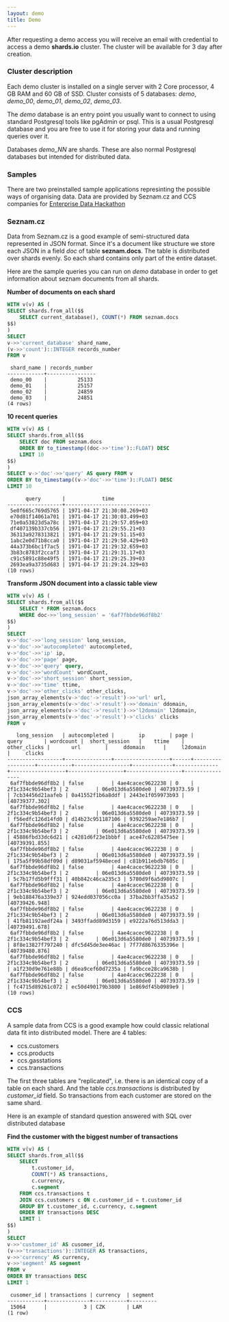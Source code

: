 ```yaml
---
layout: demo
title: Demo
---
```


After requesting a demo access you will receive an email with credential to access a demo **shards.io** cluster.
The cluster will be available for 3 day after creation.

### Cluster description

Each demo cluster is installed on a single server with 2 Core processor, 4 GB RAM and 60 GB of SSD.
Cluster consists of 5 databases: *demo*, *demo\_00*, *demo\_01*, *demo\_02*, *demo\_03*.

The *demo* database is an entry point you usually want to connect to using standard Postgresql tools like pgAdmin or psql.
This is a usual Postgresql database and you are free to use it for storing your data and running queries over it.

Databases *demo_NN* are shards. These are also normal Postgresql databases but intended for distributed data.

### Samples

There are two preinstalled sample applications represinting the possible ways of organising data.
Data are provided by Seznam.cz and CCS companies for [Enterprise Data Hackathon](http://enterprise.hackathon.bi)

### Seznam.cz

Data from Seznam.cz is a good example of semi-structured data represented in JSON format.
Since it's a document like structure we store each JSON in a field *doc* of table **seznam.docs**.
The table is distributed over shards evenly. So each shard contains only part of the entire dataset.

Here are the sample queries you can run on *demo* database in order to get information about seznam documents from all shards.

**Number of documents on each shard**

``` sql
WITH v(v) AS (
SELECT shards.from_all($$
    SELECT current_database(), COUNT(*) FROM seznam.docs
$$)
)
SELECT 
v->>'current_database' shard_name,
(v->>'count')::INTEGER records_number
FROM v
```

     shard_name | records_number 
    ------------+----------------
     demo_00    |          25133
     demo_01    |          25157
     demo_02    |          24859
     demo_03    |          24851
    (4 rows)

**10 recent queries**

``` sql
WITH v(v) AS (
SELECT shards.from_all($$
    SELECT doc FROM seznam.docs
    ORDER BY to_timestamp((doc->>'time')::FLOAT) DESC
    LIMIT 10
$$)
)
SELECT v->'doc'->>'query' AS query FROM v
ORDER BY to_timestamp((v->'doc'->>'time')::FLOAT) DESC
LIMIT 10
```

          query       |            time            
    ------------------+----------------------------
     5e0f665c769d5765 | 1971-04-17 21:30:08.269+03
     e70d81f14061a701 | 1971-04-17 21:30:03.499+03
     71e0a53823d5a78c | 1971-04-17 21:29:57.059+03
     df407139b337cb56 | 1971-04-17 21:29:55.21+03
     36313a9278313821 | 1971-04-17 21:29:51.15+03
     1abc2e0d71b8cca0 | 1971-04-17 21:29:50.429+03
     44a373b6bc1f7ac5 | 1971-04-17 21:29:32.659+03
     3b83c8783f2ccaf3 | 1971-04-17 21:29:31.17+03
     c91c5891c88e49f5 | 1971-04-17 21:29:25.39+03
     2693ea9a3735d683 | 1971-04-17 21:29:24.329+03
    (10 rows)

**Transform JSON document into a classic table view**

``` sql
WITH v(v) AS (
SELECT shards.from_all($$
    SELECT * FROM seznam.docs
    WHERE doc->>'long_session' = '6af7fbbde96df8b2'
$$)
)
SELECT
v->'doc'->>'long_session' long_session,
v->'doc'->>'autocompleted' autocompleted,
v->'doc'->>'ip' ip,
v->'doc'->>'page' page,
v->'doc'->>'query' query,
v->'doc'->>'wordCount' wordCount,
v->'doc'->>'short_session' short_session,
v->'doc'->>'time' ttime,
v->'doc'->>'other_clicks' other_clicks,
json_array_elements(v->'doc'->'result')->>'url' url,
json_array_elements(v->'doc'->'result')->>'domain' ddomain,
json_array_elements(v->'doc'->'result')->>'l2domain' l2domain,
json_array_elements(v->'doc'->'result')->'clicks' clicks
FROM v
```

       long_session   | autocompleted |        ip        | page |      query       | wordcount |  short_session   |    ttime    | other_clicks |       url        |     ddomain      |     l2domain     |     clicks     
    ------------------+---------------+------------------+------+------------------+-----------+------------------+-------------+--------------+------------------+------------------+------------------+----------------
     6af7fbbde96df8b2 | false         | 4ae4cacec9622238 | 0    | 2f1c334c9b54bef3 | 2         | 06e013d6a5580de0 | 40739373.59 |              | 7cb34456d21aafeb | 0a41552f1b6a8ddf | 2443e1f059973b93 | [40739377.302]
     6af7fbbde96df8b2 | false         | 4ae4cacec9622238 | 0    | 2f1c334c9b54bef3 | 2         | 06e013d6a5580de0 | 40739373.59 |              | f56edfc126d14fd0 | d14b23c951187106 | 9392259ae7e186b7 | 
     6af7fbbde96df8b2 | false         | 4ae4cacec9622238 | 0    | 2f1c334c9b54bef3 | 2         | 06e013d6a5580de0 | 40739373.59 |              | 45886fbd33dc6d21 | c4281d6f23e1bbbf | ace47c62285475ee | [40739391.855]
     6af7fbbde96df8b2 | false         | 4ae4cacec9622238 | 0    | 2f1c334c9b54bef3 | 2         | 06e013d6a5580de0 | 40739373.59 |              | 175a5f99b58df09d | d89031af5948eced | c81b911ebdb7605c | 
     6af7fbbde96df8b2 | false         | 4ae4cacec9622238 | 0    | 2f1c334c9b54bef3 | 2         | 06e013d6a5580de0 | 40739373.59 |              | 5c7b17fd5b9fff31 | 40b842c46ca235c3 | 5780d9f6a5d9807c | 
     6af7fbbde96df8b2 | false         | 4ae4cacec9622238 | 0    | 2f1c334c9b54bef3 | 2         | 06e013d6a5580de0 | 40739373.59 |              | 9eb188476a339e37 | 924edd037056cc0a | 37ba2bb3ffa35a52 | [40739426.948]
     6af7fbbde96df8b2 | false         | 4ae4cacec9622238 | 0    | 2f1c334c9b54bef3 | 2         | 06e013d6a5580de0 | 40739373.59 |              | 41fb81192aedf24a | 3493ffadd89d3159 | e9222a76d513dda3 | [40739491.678]
     6af7fbbde96df8b2 | false         | 4ae4cacec9622238 | 0    | 2f1c334c9b54bef3 | 2         | 06e013d6a5580de0 | 40739373.59 |              | 8f8e13827f797240 | dfc5d45de3ee46ac | 7f77d8676335396e | [40739480.876]
     6af7fbbde96df8b2 | false         | 4ae4cacec9622238 | 0    | 2f1c334c9b54bef3 | 2         | 06e013d6a5580de0 | 40739373.59 |              | a1f230d9e761e88b | d6ea9cef60d7235a | fa9bcce28ca9638b | 
     6af7fbbde96df8b2 | false         | 4ae4cacec9622238 | 0    | 2f1c334c9b54bef3 | 2         | 06e013d6a5580de0 | 40739373.59 |              | fc4715d89261c072 | ec50d490179b3800 | 1e869df45b0989e9 | 
    (10 rows)


### CCS

A sample data from CCS is a good example how could classic relational data fit into distributed model.
There are 4 tables:

- ccs.customers
- ccs.products
- ccs.gasstations
- ccs.transactions

The first three tables are "replicated", i.e. there is an identical copy of a table on each shard.
And the table *ccs.transactions* is distributed by *customer_id* field. So transactions from each customer are stored on the same shard.

Here is an example of standard question answered with SQL over distributed database

**Find the customer with the biggest number of transactions**

``` sql
WITH v(v) AS (
SELECT shards.from_all($$
    SELECT 
        t.customer_id, 
        COUNT(*) AS transactions,
        c.currency, 
        c.segment
    FROM ccs.transactions t
    JOIN ccs.customers c ON c.customer_id = t.customer_id
    GROUP BY t.customer_id, c.currency, c.segment
    ORDER BY transactions DESC
    LIMIT 1
$$)
)
SELECT
v->>'customer_id' AS cusomer_id,
(v->>'transactions')::INTEGER AS transactions,
v->>'currency' AS currency,
v->>'segment' AS segment
FROM v
ORDER BY transactions DESC
LIMIT 1
```

     cusomer_id | transactions | currency  | segment 
    ------------+--------------+-----------+---------
     15064      |            3 | CZK       | LAM
    (1 row)
